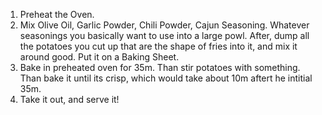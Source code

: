 1. Preheat the Oven.
2. Mix Olive Oil, Garlic Powder, Chili Powder, Cajun Seasoning. Whatever seasonings you basically want to use into a large powl. After, dump all the potatoes you cut up that are the shape of fries into it, and mix it around good. Put it on a Baking Sheet.
3. Bake in preheated oven for 35m. Than stir potatoes with something. Than bake it until its crisp, which would take about 10m aftert he intitial 35m.
4. Take it out, and serve it!